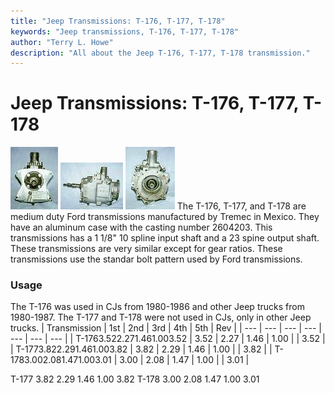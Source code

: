 ```yaml
---
title: "Jeep Transmissions: T-176, T-177, T-178"
keywords: "Jeep transmissions, T-176, T-177, T-178"
author: "Terry L. Howe"
description: "All about the Jeep T-176, T-177, T-178 transmission."
---
```


# Jeep Transmissions: T-176, T-177, T-178
[![T-176 front](/trans/t176fT.jpg)](/trans/t176f.jpg)
[![T-176 side](/trans/t176sT.jpg)](/trans/t176s.jpg)
[![T-176 back](/trans/t176bT.jpg)](/trans/t176b.jpg)
The T-176, T-177, and T-178 are medium duty Ford transmissions
manufactured by Tremec in Mexico.  They have an aluminum case with
the casting number 2604203.  This transmissions has a 1 1/8" 10 spline
input shaft and a 23 spine output shaft.  These transmissions
are very similar except for gear ratios.  These transmissions
use the standar bolt pattern used by Ford transmissions.
### Usage
The T-176 was used in CJs from 1980-1986 and other Jeep trucks
from 1980-1987.  The T-177 and T-178 were not used in CJs, only
in other Jeep trucks.
| Transmission | 1st | 2nd | 3rd | 4th | 5th | Rev |
| --- | --- | --- | --- | --- | --- | --- |
| T-1763.522.271.461.003.52 | 3.52 | 2.27 | 1.46 | 1.00 |  | 3.52 |
| T-1773.822.291.461.003.82 | 3.82 | 2.29 | 1.46 | 1.00 |  | 3.82 |
| T-1783.002.081.471.003.01 | 3.00 | 2.08 | 1.47 | 1.00 |  | 3.01 |

T-177 3.82 2.29 1.46 1.00  3.82 
T-178 3.00 2.08 1.47 1.00  3.01